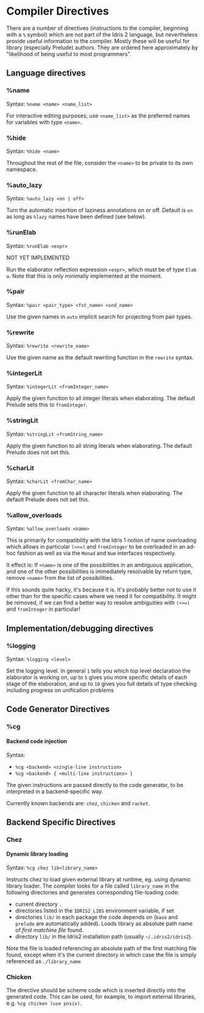 # Compiler Directives

There are a number of directives (instructions to the compiler, beginning with
a `%` symbol) which are not part of the Idris 2 language, but nevertheless
provide useful information to the compiler. Mostly these will be useful for
library (especially Prelude) authors. They are ordered here approximately
by "likelihood of being useful to most programmers".

## Language directives

### %name

Syntax: `%name <name> <name_list>`

For interactive editing purposes, use `<name_list>` as the preferred names
for variables with type `<name>`.

### %hide

Syntax: `%hide <name>`

Throughout the rest of the file, consider the `<name>` to be private to its
own namespace.

### %auto_lazy

Syntax: `%auto_lazy <on | off>`

Turn the automatic insertion of laziness annotations on or off. Default is
`on` as long as `%lazy` names have been defined (see below).

### %runElab

Syntax: `%runElab <expr>`

NOT YET IMPLEMENTED

Run the elaborator reflection expression `<expr>`, which must be of type
`Elab a`. Note that this is only minimally implemented at the moment.

### %pair

Syntax: `%pair <pair_type> <fst_name> <snd_name>`

Use the given names in `auto` implicit search for projecting from pair types.

### %rewrite

Syntax: `%rewrite <rewrite_name>`

Use the given name as the default rewriting function in the `rewrite` syntax.

### %integerLit

Syntax: `%integerLit <fromInteger_name>`

Apply the given function to all integer literals when elaborating.
The default Prelude sets this to `fromInteger`.

### %stringLit

Syntax: `%stringLit <fromString_name>`

Apply the given function to all string literals when elaborating.
The default Prelude does not set this.

### %charLit

Syntax: `%charLit <fromChar_name>`

Apply the given function to all character literals when elaborating.
The default Prelude does not set this.

### %allow_overloads

Syntax: `%allow_overloads <name>`

This is primarily for compatibility with the Idris 1 notion of name overloading
which allows in particular `(>>=)` and `fromInteger` to be overloaded in an
ad-hoc fashion as well as via the `Monad` and `Num` interfaces respectively.

It effect is: If `<name>` is one of the possibilities in an ambiguous
application, and one of the other possibilities is immediately resolvable by
return type, remove `<name>` from the list of possibilities.

If this sounds quite hacky, it's because it is. It's probably better not to
use it other than for the specific cases where we need it for compatibility.
It might be removed, if we can find a better way to resolve ambiguities with
`(>>=)` and `fromInteger` in particular!

## Implementation/debugging directives

### %logging

Syntax: `%logging <level>`

Set the logging level. In general `1` tells you which top level declaration
the elaborator is working on, up to `5` gives you more specific details of
each stage of the elaboration, and up to `10` gives you full details of
type checking including progress on unification problems

## Code Generator Directives

### %cg

#### Backend code injection

Syntax:
* `%cg <backend> <single-line instruction>`
* `%cg <backend> { <multi-line instructions> }`

The given instructions are passed directly to the code generator, to be
interpreted in a backend-specific way.

Currently known backends are: `chez`, `chicken` and `racket`.

## Backend Specific Directives

### Chez

#### Dynamic library loading

Syntax: `%cg chez lib<library_name>`

Instructs chez to load given external library at
runtime, eg. using dynamic library loader. The compiler looks for a
file called  `library_name` in the following directories and generates
corresponding file-loading code:

* current directory `.`
* directories listed in the `IDRIS2_LIBS` environment variable, if
  set
* directories `lib/` in each package the code depends on (`base` and
  `prelude` are automatically added). Loads library as absolute path name of _first matchine file_
  found.
* directory `lib/` in the Idris2 installation path (usually
  `~/.idris2/idris2`).

Note the file is loaded referencing an absolute path of the first
matching file found, except when it's the current directory in which
case the file is simply referenced as `./library_name`

### Chicken

The directive should be scheme code which is inserted directly into the generated
code. This can be used, for example, to import external libraries, e.g.
`%cg chicken (use posix)`.
